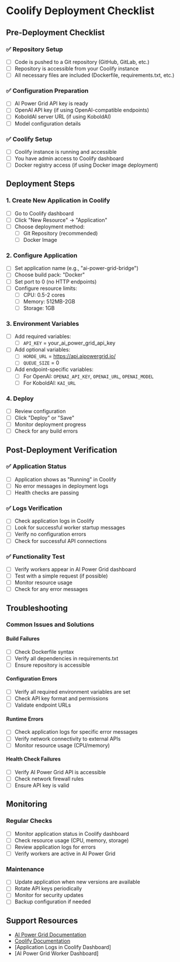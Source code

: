 # Coolify Deployment Checklist

## Pre-Deployment Checklist

### ✅ Repository Setup
- [ ] Code is pushed to a Git repository (GitHub, GitLab, etc.)
- [ ] Repository is accessible from your Coolify instance
- [ ] All necessary files are included (Dockerfile, requirements.txt, etc.)

### ✅ Configuration Preparation
- [ ] AI Power Grid API key is ready
- [ ] OpenAI API key (if using OpenAI-compatible endpoints)
- [ ] KoboldAI server URL (if using KoboldAI)
- [ ] Model configuration details

### ✅ Coolify Setup
- [ ] Coolify instance is running and accessible
- [ ] You have admin access to Coolify dashboard
- [ ] Docker registry access (if using Docker image deployment)

## Deployment Steps

### 1. Create New Application in Coolify
- [ ] Go to Coolify dashboard
- [ ] Click "New Resource" → "Application"
- [ ] Choose deployment method:
  - [ ] Git Repository (recommended)
  - [ ] Docker Image

### 2. Configure Application
- [ ] Set application name (e.g., "ai-power-grid-bridge")
- [ ] Choose build pack: "Docker"
- [ ] Set port to 0 (no HTTP endpoints)
- [ ] Configure resource limits:
  - [ ] CPU: 0.5-2 cores
  - [ ] Memory: 512MB-2GB
  - [ ] Storage: 1GB

### 3. Environment Variables
- [ ] Add required variables:
  - [ ] `API_KEY` = your_ai_power_grid_api_key
- [ ] Add optional variables:
  - [ ] `HORDE_URL` = https://api.aipowergrid.io/
  - [ ] `QUEUE_SIZE` = 0
- [ ] Add endpoint-specific variables:
  - [ ] For OpenAI: `OPENAI_API_KEY`, `OPENAI_URL`, `OPENAI_MODEL`
  - [ ] For KoboldAI: `KAI_URL`

### 4. Deploy
- [ ] Review configuration
- [ ] Click "Deploy" or "Save"
- [ ] Monitor deployment progress
- [ ] Check for any build errors

## Post-Deployment Verification

### ✅ Application Status
- [ ] Application shows as "Running" in Coolify
- [ ] No error messages in deployment logs
- [ ] Health checks are passing

### ✅ Logs Verification
- [ ] Check application logs in Coolify
- [ ] Look for successful worker startup messages
- [ ] Verify no configuration errors
- [ ] Check for successful API connections

### ✅ Functionality Test
- [ ] Verify workers appear in AI Power Grid dashboard
- [ ] Test with a simple request (if possible)
- [ ] Monitor resource usage
- [ ] Check for any error messages

## Troubleshooting

### Common Issues and Solutions

#### Build Failures
- [ ] Check Dockerfile syntax
- [ ] Verify all dependencies in requirements.txt
- [ ] Ensure repository is accessible

#### Configuration Errors
- [ ] Verify all required environment variables are set
- [ ] Check API key format and permissions
- [ ] Validate endpoint URLs

#### Runtime Errors
- [ ] Check application logs for specific error messages
- [ ] Verify network connectivity to external APIs
- [ ] Monitor resource usage (CPU/memory)

#### Health Check Failures
- [ ] Verify AI Power Grid API is accessible
- [ ] Check network firewall rules
- [ ] Ensure API key is valid

## Monitoring

### Regular Checks
- [ ] Monitor application status in Coolify dashboard
- [ ] Check resource usage (CPU, memory, storage)
- [ ] Review application logs for errors
- [ ] Verify workers are active in AI Power Grid

### Maintenance
- [ ] Update application when new versions are available
- [ ] Rotate API keys periodically
- [ ] Monitor for security updates
- [ ] Backup configuration if needed

## Support Resources

- [AI Power Grid Documentation](https://docs.aipowergrid.io/)
- [Coolify Documentation](https://coolify.io/docs)
- [Application Logs in Coolify Dashboard]
- [AI Power Grid Worker Dashboard]
